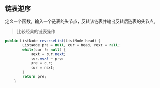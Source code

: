 ## 链表逆序

 定义一个函数，输入一个链表的头节点，反转该链表并输出反转后链表的头节点。 

>比较经典的链表操作

```java
public ListNode reverseList(ListNode head) {
        ListNode pre = null, cur = head, next = null;
        while(cur != null) {
            next = cur.next;
            cur.next = pre;
            pre = cur;
            cur = next;
        }
        return pre;
    }
```


